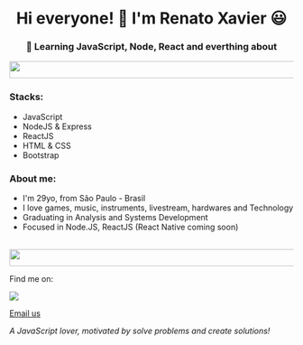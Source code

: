 <h1 align="center"> Hi everyone! 🖖 I'm Renato Xavier 😃</g-emoji> </h1>
<h3 align="center">🚀 Learning JavaScript, Node, React and everthing about </h3>

<img src="https://i.dlpng.com/static/png/5501946-collection-of-free-lines-transparent-blue-download-on-ui-ex-blue-line-png-1000_300_preview.png" width="3000" height="30">
<h3>Stacks:</h3>
<ul>
<li>JavaScript</li>
<li>NodeJS & Express</li>
<li>ReactJS</li>
<li>HTML & CSS</li>
<li>Bootstrap</li>
</ul>

<h3>About me:</h3>
<ul>
<li>I'm 29yo, from São Paulo - Brasil</li>
<li>I love games, music, instruments, livestream, hardwares and Technology</li>
<li>Graduating in Analysis and Systems Development</li>
<li>Focused in Node.JS, ReactJS (React Native coming soon)</li>
</ul>
<br>


<img src="https://i.dlpng.com/static/png/5501946-collection-of-free-lines-transparent-blue-download-on-ui-ex-blue-line-png-1000_300_preview.png" width="3000" height="30">


Find me on:

<a href="#">
    <img align="center" src="https://img.shields.io/twitter/url?color=%23E4405F&label=Instagram&logo=Instagram&logoColor=%23E4405F&style=for-the-badge&url=https%3A%2F%2Fwww.instagram.com%2F_rnatu%2F" style="max-width:100%;">
  </a>
  
<a href="mailto:rnatu91@gmail.com">Email us</a>


*A JavaScript lover, motivated by solve problems and create solutions!*

</ul>
